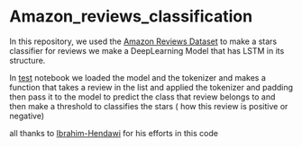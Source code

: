 # Amazon_reviews_classification

In this repository, we used the [Amazon Reviews Dataset](https://www.kaggle.com/datasets/bittlingmayer/amazonreviews) to make a stars classifier for reviews we make a DeepLearning Model that has LSTM in its structure.

In [test](https://github.com/Hajar-Ghazi/Amazon_reviews_classification/blob/main/test.ipynb) notebook we loaded the model and the tokenizer and makes a function that takes a review in the list and applied the tokenizer and padding then pass it to the model to predict the class that review belongs to and then make a threshold to classifies the stars ( how this review is positive or negative)

all thanks to [Ibrahim-Hendawi](https://github.com/Ibrahim-Hendawi) for his efforts in this code
